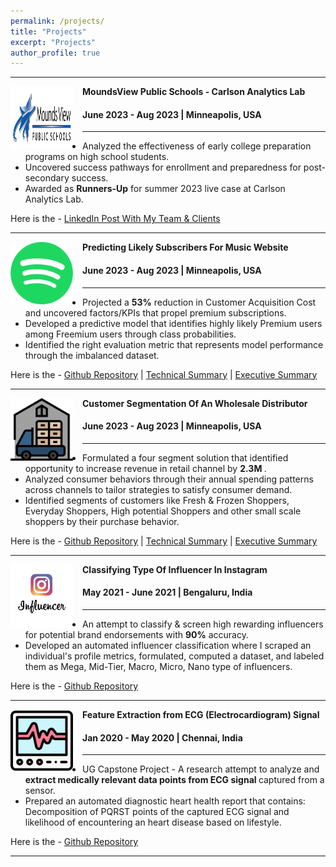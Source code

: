 ```yaml
---
permalink: /projects/
title: "Projects"
excerpt: "Projects"
author_profile: true
---
```


-----
<img align="left" height="100" width="100" src="../images/MV.jpg" style="padding-right:15px">

**MoundsView Public Schools - Carlson Analytics Lab**
#### June 2023 - Aug 2023 | Minneapolis, USA

-----
*	Analyzed the effectiveness of early college preparation programs on high school students.
*	Uncovered success pathways for enrollment and preparedness for post-secondary success.
*	Awarded as <strong>Runners-Up</strong> for summer 2023 live case at Carlson Analytics Lab. <br>

Here is the - [LinkedIn Post With My Team & Clients](https://www.linkedin.com/posts/carlson-analytics-lab_analytics-umnproud-activity-7099444600993419264-2eS6?utm_source=share&utm_medium=member_desktop)

-----

<img align="left" height="100" width="100" src="../images/MD.png" style="padding-right:15px">

**Predicting Likely Subscribers For Music Website**
#### June 2023 - Aug 2023 | Minneapolis, USA

-----
*	Projected a <strong>53%</strong> reduction in Customer Acquisition Cost and uncovered factors/KPIs that propel premium subscriptions.
*	Developed a predictive model that identifies highly likely Premium users among Freemium users through class probabilities.
*	Identified the right evaluation metric that represents model performance through the imbalanced dataset. <br>

Here is the - [Github Repository](https://github.com/praveenpkay/Freemium-To-Premium-Predict-Likely-Subscribers) | [Technical Summary](https://github.com/praveenpkay/Freemium-To-Premium-Predict-Likely-Subscribers/blob/main/Freemium%20to%20Premium%20Technical%20Document.pdf) | [Executive Summary](https://github.com/praveenpkay/Freemium-To-Premium-Predict-Likely-Subscribers/blob/main/XYZ%20-%20Freemium%20to%20Premium%20Deck.pdf)

-----
<img align="left" height="100" width="100" src="../images/WS.png" style="padding-right:15px">

**Customer Segmentation Of An Wholesale Distributor**
#### June 2023 - Aug 2023 | Minneapolis, USA

-----
*	Formulated a four segment solution that identified opportunity to increase revenue in retail channel by <strong>2.3M </strong>.
*	Analyzed consumer behaviors through their annual spending patterns across channels to tailor strategies to satisfy consumer demand.
*	Identified segments of customers like Fresh & Frozen Shoppers, Everyday Shoppers, High potential Shoppers and other small scale shoppers by their purchase behavior. <br>

Here is the - [Github Repository](https://github.com/praveenpkay/Customer-Segmentation-Wholesale-distributor) | [Technical Summary](https://github.com/praveenpkay/Customer-Segmentation-Wholesale-distributor/blob/main/Technical%20Document.pdf) | [Executive Summary](https://github.com/praveenpkay/Customer-Segmentation-Wholesale-distributor/blob/main/Executive%20Summary.pdf)

-----
<img align="left" height="100" width="100" src="../images/sales.jpg" style="padding-right:15px">

**Classifying Type Of Influencer In Instagram**
#### May 2021 - June 2021 | Bengaluru, India

-----
*	An attempt to classify & screen high rewarding influencers for potential brand endorsements with <strong>90%</strong> accuracy. 
*	Developed an automated influencer classification where I scraped an individual's profile metrics, formulated, computed a dataset, and labeled them as Mega, Mid-Tier, Macro, Micro, Nano type of influencers.<br>

Here is the - [Github Repository](https://github.com/praveenpkay/Instagram-Influencer-Classification)

-----
<img align="left" height="100" width="100" src="../images/Rotten.png" style="padding-right:15px">

**Feature Extraction from ECG (Electrocardiogram) Signal**
#### Jan 2020 - May 2020 | Chennai, India

-----
*	UG Capstone Project - A research attempt to analyze and <strong> extract medically relevant data points from ECG signal </strong>captured from a sensor.
*	Prepared an automated diagnostic heart health report that contains: Decomposition of PQRST points of the captured ECG signal and likelihood of encountering an heart disease based on lifestyle. <br>

Here is the - [Github Repository](https://github.com/praveenpkay/ECG-feature-extraction-signal-analysis)

-----